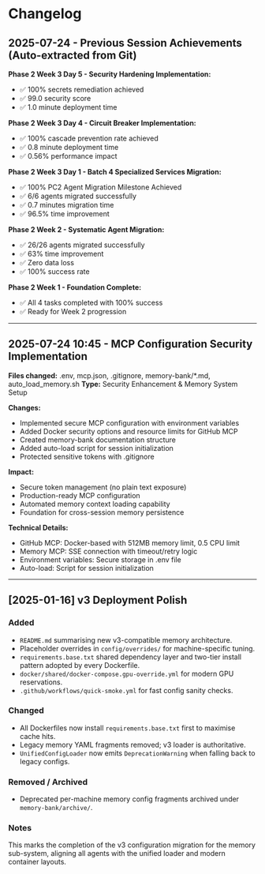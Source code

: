 # Changelog

## 2025-07-24 - Previous Session Achievements (Auto-extracted from Git)

**Phase 2 Week 3 Day 5 - Security Hardening Implementation:**
- ✅ 100% secrets remediation achieved
- ✅ 99.0 security score
- ✅ 1.0 minute deployment time

**Phase 2 Week 3 Day 4 - Circuit Breaker Implementation:**
- ✅ 100% cascade prevention rate achieved  
- ✅ 0.8 minute deployment time
- ✅ 0.56% performance impact

**Phase 2 Week 3 Day 1 - Batch 4 Specialized Services Migration:**
- ✅ 100% PC2 Agent Migration Milestone Achieved
- ✅ 6/6 agents migrated successfully
- ✅ 0.7 minutes migration time
- ✅ 96.5% time improvement

**Phase 2 Week 2 - Systematic Agent Migration:**
- ✅ 26/26 agents migrated successfully
- ✅ 63% time improvement
- ✅ Zero data loss
- ✅ 100% success rate

**Phase 2 Week 1 - Foundation Complete:**
- ✅ All 4 tasks completed with 100% success
- ✅ Ready for Week 2 progression

---

## 2025-07-24 10:45 - MCP Configuration Security Implementation

**Files changed:** .env, mcp.json, .gitignore, memory-bank/*.md, auto_load_memory.sh
**Type:** Security Enhancement & Memory System Setup

**Changes:**
- Implemented secure MCP configuration with environment variables
- Added Docker security options and resource limits for GitHub MCP
- Created memory-bank documentation structure
- Added auto-load script for session initialization
- Protected sensitive tokens with .gitignore

**Impact:** 
- Secure token management (no plain text exposure)
- Production-ready MCP configuration
- Automated memory context loading capability
- Foundation for cross-session memory persistence

**Technical Details:**
- GitHub MCP: Docker-based with 512MB memory limit, 0.5 CPU limit
- Memory MCP: SSE connection with timeout/retry logic
- Environment variables: Secure storage in .env file
- Auto-load: Script for session initialization

---

## [2025-01-16] v3 Deployment Polish

### Added
- `README.md` summarising new v3-compatible memory architecture.
- Placeholder overrides in `config/overrides/` for machine-specific tuning.
- `requirements.base.txt` shared dependency layer and two-tier install pattern adopted by every Dockerfile.
- `docker/shared/docker-compose.gpu-override.yml` for modern GPU reservations.
- `.github/workflows/quick-smoke.yml` for fast config sanity checks.

### Changed
- All Dockerfiles now install `requirements.base.txt` first to maximise cache hits.
- Legacy memory YAML fragments removed; v3 loader is authoritative.
- `UnifiedConfigLoader` now emits `DeprecationWarning` when falling back to legacy configs.

### Removed / Archived
- Deprecated per-machine memory config fragments archived under `memory-bank/archive/`.

### Notes
This marks the completion of the v3 configuration migration for the memory
sub-system, aligning all agents with the unified loader and modern container
layouts.

